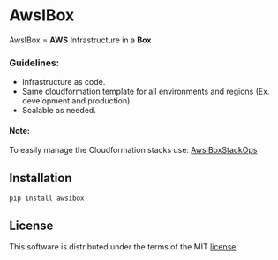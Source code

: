 # AwsIBox
AwsIBox = **AWS** **I**nfrastructure in a **Box**

### Guidelines:
- Infrastructure as code.
- Same cloudformation template for all environments and regions (Ex. development and production).
- Scalable as needed.

#### Note:
To easily manage the Cloudformation stacks use:
[AwsIBoxStackOps](https://github.com/mello7tre/AwsIBoxStackOps)

## Installation
`pip install awsibox`

## License

This software is distributed under the terms of the MIT [license](LICENSE).
